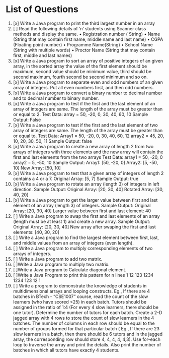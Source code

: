 # List of Questions

1. [x] Write a Java program to print the third largest number in an array
2. [ ] Read the following details of ‘n’ students using Scanner class methods and display the same.
       • Registration number ( String)
       • Name (String that may contain first name, middle name and last name)
       • CGPA (Floating point number)
       • Programme Name(String)
       • School Name (String with multiple words)
       • Proctor Name (String that may contain first, middle and last names)
3. [x] Write a Java program to sort an array of positive integers of an given array, in the sorted array the value of the first element should be maximum, second value should be minimum value, third should be second maximum, fourth second be second minimum and so on.
4. [x] Write a Java program to separate even and odd numbers of an given array of integers. Put all even numbers first, and then odd numbers.
5. [x] Write a Java program to convert a binary number to decimal number and to decimal number to binary number.
6. [x] Write a Java program to test if the first and the last element of an array of integers are same. The length of the array must be greater than or equal to 2.
       Test Data:
       array = 50, -20, 0, 30, 40, 60, 10
       Sample Output: False
7. [x] Write a Java program to test if the first and the last element of two array of integers are same. The length of the array must be greater than or equal to.
       Test Data:
       Array1 = 50, -20, 0, 30, 40, 60, 12
       array2 = 45, 20, 10, 20, 30, 50, 11
       Sample Output: false
8. [x] Write a Java program to create a new array of length 2 from two arrays of integers with three elements and the new array will contain the first and last elements from the two arrays
       Test Data:
       array1 = 50, -20, 0
       array2 = 5, -50, 10
       Sample Output:
       Array1: [50, -20, 0]
       Array2: [5, -50, 10]
       New Array: [50, 10]
9. [x] Write a Java program to test that a given array of integers of length 2 contains a 4 or a 7.
       Original Array: [5, 7]
       Sample Output: true
10. [x] Write a Java program to rotate an array (length 3) of integers in left direction.
        Sample Output:
        Original Array: [20, 30, 40]
        Rotated Array: [30, 40, 20]
11. [x] Write a Java program to get the larger value between first and last element of an array (length 3) of integers. Sample Output: Original Array: [20, 30, 40] Larger value between first and last element: 40
12. [ ] Write a Java program to swap the first and last elements of an array (length must be at least 1) and create a new array. Sample Output: Original Array: [20, 30, 40] New array after swaping the first and last elements: [40, 30, 20]
13. [ ] Write a Java program to find the largest element between first, last, and middle values from an array of integers (even length).
14. [ ] Write a Java program to multiply corresponding elements of two arrays of integers.
15. [ ] Write a Java program to add two matrix.
16. [ ]Write a Java program to multiply two matrix.
17. [ ]Write a Java program to Calculate diagonal element.
18. [ ]Write a Java Program to print this pattern for n lines
    1
    12
    123
    1234
    1234
    123
    12
    1
19. [ ] Write a program to demonstrate the knowledge of students in multidimensional arrays and looping constructs. Eg., If there are 4 batches in BTech - “CSE1007” course, read the count of the slow learners (who have scored <25) in each batch. Tutors should be assigned in the ratio of 1:4 (For every 4 slow learners, there should be one tutor). Determine the number of tutors for each batch. Create a 2-D jagged array with 4 rows to store the count of slow learners in the 4 batches. The number of columns in each row should be equal to the number of groups formed for that particular batch ( Eg., If there are 23 slow learners in a batch, then there should be 6 tutors and in the jagged array, the corresponding row should store 4, 4, 4, 4, 4,3). Use for-each loop to traverse the array and print the details. Also print the number of batches in which all tutors have exactly 4 students.
